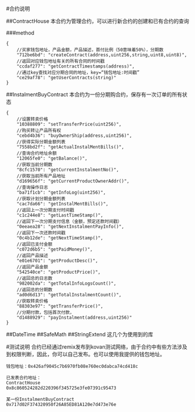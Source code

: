#合约说明

##ContractHouse
本合约为管理合约，可以进行新合约的创建和已有合约的查询

###method
```
{
	//买家钱包地址，产品金额，产品描述，首付比例（50意味着50%），分期数
	"712be6bd": "createContract(address,uint256,string,uint8,uint8)",
	//返回对应钱包地址有关的所有合同的时间戳
	"ccdaf277": "getContractTimestamps(address)",
	//通过key查找对应分期合同的地址，key=“钱包地址:时间戳”
	"ce29af78": "getUserContracts(string)"
}
```
##InstalmentBuyContract
本合约为一份分期购合约，保存有一次订单的所有状态

```
{
	//设置转卖价格
	"10388809": "setTransferPrice(uint256)",
	//购买转让产品所有权
	"cebd4b36": "buyOwnerShip(address,uint256)",
	//获得实际分期金额列表
	"7558bd2f": "getActualInstalMentBills()",
	//查询合约地址余额
	"12065fe0": "getBalance()",
	//获取当前分期数
	"8cfc1570": "getCurrentInstalmentNo()",
	//获取当前所有产品地址
	"d169656f": "getCurrentProductOwnerAddr()",
	//查询操作日志
	"ba71f1cb": "getInfoLog(uint256)",
	//获取计划分期金额列表
	"cac7da66": "getInstalMentBills()",
	//返回上一次分期支付时间戳
	"c1c244e8": "getLastTimeStamp()",
	//返回下一次分期支付信息（金额，预定还款时间戳）
	"0eeaea28": "getNextInstalmentPayInfo()",
	//返回下一次还款时间戳
	"0c4b12de": "getNextTimeStamp()",
	//返回已支付金额
	"c072d6b5": "getPaidMoney()",
	//返回产品描述
	"e01e6701": "getProductDesc()",
	//返回产品金额
	"542540ce": "getProductPrice()",
	//返回总的日志数
	"982002da": "getTotalInfoLogsCount()",
	//返回总的分期数
	"ad0d6d13": "getTotalInstalmentCount()",
	//获取转卖价格
	"88303e97": "getTransferPrice()",
	//分期付款，包括首次付款，
	"d1488929": "payInstalment(address,uint256)"
}
```

##DateTime
##SafeMath
##StringExtend
这几个为使用到的库

#测试说明
合约已经通过remix发布到kovan测试网络，由于合约中有些方法涉及到权限判断，因此，你可以自己发布。也可以使用我提供的钱包地址。

```
钱包地址：0x426af9045c7b6970fb08e760ec0dabca74cd418c

已发表合约地址：
ContractHouse 
0x8c860524282d220396f345725e3fe07391c95473

某一份InstalmentBuyContract 
0x717d02F374320950f26A85ED81A120e7d473e76e
```

